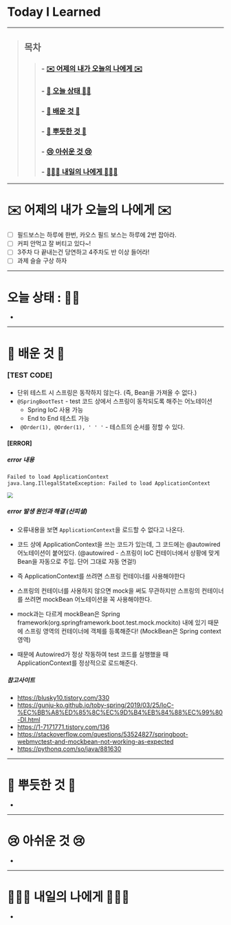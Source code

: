 

# Today I Learned

---

> ## 목차
>
> > ###  - [✉️ 어제의 내가 오늘의 나에게 ✉️](#%EF%B8%8F-%EC%96%B4%EC%A0%9C%EC%9D%98-%EB%82%B4%EA%B0%80-%EC%98%A4%EB%8A%98%EC%9D%98-%EB%82%98%EC%97%90%EA%B2%8C-%EF%B8%8F)
> >
> > ###  - [👵 오늘 상태 👵🏻](#%EC%98%A4%EB%8A%98-%EC%83%81%ED%83%9C--)
> >
> > ###  - [🧐 배운 것 🧐](#-%EB%B0%B0%EC%9A%B4-%EA%B2%83-)
> >
> > ###  - [🥰 뿌듯한 것 🥰](#-%EB%BF%8C%EB%93%AF%ED%95%9C-%EA%B2%83-)
> >
> > ###  - [😢 아쉬운 것 😢](#-%EC%95%84%EC%89%AC%EC%9A%B4-%EA%B2%83-)
> >
> > ###  - [🙋🏻‍♀️ 내일의 나에게 🙋🏻‍♀️](#%EF%B8%8F-%EB%82%B4%EC%9D%BC%EC%9D%98-%EB%82%98%EC%97%90%EA%B2%8C-%EF%B8%8F)

---

# ✉️ 어제의 내가 오늘의 나에게 ✉️

- [ ] 필드보스는 하루에 한번, 카오스 필드 보스는 하루에 2번 잡아라.
- [ ] 커피 안먹고 잘 버티고 있다~!
- [ ] 3주차 다 끝내는건 당연하고 4주차도 반 이상 들어라!
- [ ] 과제 슬슬 구상 하자

---

# 오늘 상태 : 👵🏻

- 

---

# 🧐 배운 것 🧐

### [TEST CODE] 

#### 

- 단위 테스트 시 스프링은 동작하지 않는다. (즉, Bean을 가져올 수 없다.)
- `@SpringBootTest` - test 코드 상에서 스프링이 동작되도록 해주는 어노테이션
  - Spring IoC 사용 가능
  - End to End 테스트 가능
- ``` @Order(1), @Order(1), ' ' '``` - 테스트의 순서를 정할 수 있다.

#### [ERROR]

##### error 내용

``` markdown
Failed to load ApplicationContext
java.lang.IllegalStateException: Failed to load ApplicationContext
```

<img src="https://images.velog.io/images/9sanha/post/1b3c617b-c205-4b3d-a87c-65e346ca1d69/image.png" style="zoom: 80%;" />

##### error 발생 원인과 해결 (산피셜)

- 오류내용을 보면 `ApplicationContext`을 로드할 수 없다고 나온다.
- 코드 상에 ApplicationContext을 쓰는 코드가 있는데, 그 코드에는 @autowired 어노테이션이 붙어있다. (@autowired - 스프링이 IoC 컨테이너에서 상황에 맞게 Bean을 자동으로 주입. 단어 그대로 자동 연걸!)
- 즉 ApplicationContext를 쓰려면 스프링 컨테이너를 사용해야한다

- 스프링의 컨테이너를 사용하지 않으면 mock을 써도 무관하지만 스프링의 컨테이너를 쓰려면 mockBean 어노테이션을 꼭 사용해야한다.
- mock과는 다르게 mockBean은 Spring framework(org.springframework.boot.test.mock.mockito) 내에 있기 때문에 스프링 영역의 컨테이너에 객체를 등록해준다! (MockBean은 Spring context 영역)
- 때문에 Autowired가 정상 작동하여 test 코드를 실행했을 때 ApplicationContext를 정상적으로 로드해준다.

##### 참고사이트 

- https://blusky10.tistory.com/330
- https://gunju-ko.github.io/toby-spring/2019/03/25/IoC-%EC%BB%A8%ED%85%8C%EC%9D%B4%EB%84%88%EC%99%80-DI.html
- https://1-7171771.tistory.com/136
- https://stackoverflow.com/questions/53524827/springboot-webmvctest-and-mockbean-not-working-as-expected
- https://pythonq.com/so/java/881630


---

# 🥰 뿌듯한 것 🥰

- 

---

# 😢 아쉬운 것 😢

- 

---

# 🙋🏻‍♀️ 내일의 나에게 🙋🏻‍♀️

- 

